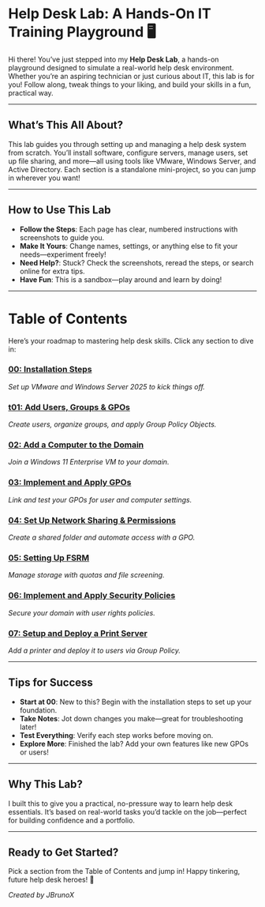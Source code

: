 # Help Desk Lab: A Hands-On IT Training Playground 🖥️

Hi there! You’ve just stepped into my **Help Desk Lab**, a hands-on playground designed to simulate a real-world help desk environment. Whether you’re an aspiring technician or just curious about IT, this lab is for you! Follow along, tweak things to your liking, and build your skills in a fun, practical way.

---

## What’s This All About?
This lab guides you through setting up and managing a help desk system from scratch. You’ll install software, configure servers, manage users, set up file sharing, and more—all using tools like VMware, Windows Server, and Active Directory. Each section is a standalone mini-project, so you can jump in wherever you want!

---

## How to Use This Lab
- **Follow the Steps**: Each page has clear, numbered instructions with screenshots to guide you.  
- **Make It Yours**: Change names, settings, or anything else to fit your needs—experiment freely!  
- **Need Help?**: Stuck? Check the screenshots, reread the steps, or search online for extra tips.  
- **Have Fun**: This is a sandbox—play around and learn by doing!

---

# Table of Contents

Here’s your roadmap to mastering help desk skills. Click any section to dive in:

### [00: Installation Steps](https://github.com/JBrunoX/Help-Desk-Lab/blob/main/Installation.md)  
*Set up VMware and Windows Server 2025 to kick things off.*

### [t01: Add Users, Groups & GPOs](https://github.com/JBrunoX/Help-Desk-Lab/blob/main/Add%20Users%2C%20Groups%20%26%20GPOs.md)  
*Create users, organize groups, and apply Group Policy Objects.*

### [02: Add a Computer to the Domain](https://github.com/JBrunoX/Help-Desk-Lab/blob/main/Add%20Computers%20to%20the%20Domain.md)  
*Join a Windows 11 Enterprise VM to your domain.*

### [03: Implement and Apply GPOs](https://github.com/JBrunoX/Help-Desk-Lab/blob/main/Implement%20and%20Apply%20GPOs.md)  
*Link and test your GPOs for user and computer settings.*

### [04: Set Up Network Sharing & Permissions](https://github.com/JBrunoX/Help-Desk-Lab/blob/main/Set%20Up%20Network%20Sharing%20%26%20Permissions.md)  
*Create a shared folder and automate access with a GPO.*

### [05: Setting Up FSRM](https://github.com/JBrunoX/Help-Desk-Lab/blob/main/Setting%20Up%20FSRM.md)  
*Manage storage with quotas and file screening.*

### [06: Implement and Apply Security Policies](https://github.com/JBrunoX/Help-Desk-Lab/blob/main/Implement%20and%20Apply%20Security%20Policies.md)  
*Secure your domain with user rights policies.*

### [07: Setup and Deploy a Print Server](https://github.com/JBrunoX/Help-Desk-Lab/blob/main/Setup%20and%20Deploy%20a%20Print%20Server.md)  
*Add a printer and deploy it to users via Group Policy.*

---

## Tips for Success
- **Start at 00**: New to this? Begin with the installation steps to set up your foundation.  
- **Take Notes**: Jot down changes you make—great for troubleshooting later!  
- **Test Everything**: Verify each step works before moving on.  
- **Explore More**: Finished the lab? Add your own features like new GPOs or users!

---

## Why This Lab?
I built this to give you a practical, no-pressure way to learn help desk essentials. It’s based on real-world tasks you’d tackle on the job—perfect for building confidence and a portfolio.

---

## Ready to Get Started?
Pick a section from the Table of Contents and jump in! Happy tinkering, future help desk heroes! 🚀

*Created by JBrunoX*
